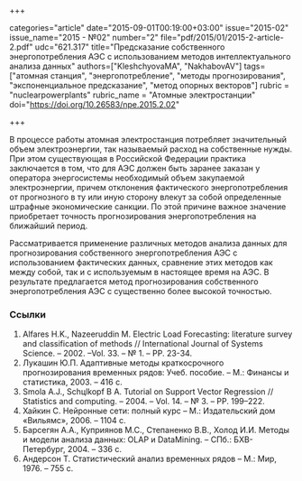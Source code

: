 +++

categories="article"
date="2015-09-01T00:19:00+03:00"
issue="2015-02"
issue_name="2015 - №02"
number="2"
file="pdf/2015/01/2015-2-article-2.pdf"
udc="621.317"
title="Предсказание собственного энергопотребления АЭС с использованием методов интеллектуального анализа данных"
authors=["KleshchyovaMA", "NakhabovAV"]
tags=["атомная станция", "энергопотребление", "методы прогнозирования", "экспоненциальное предсказание", "метод опорных векторов"]
rubric = "nuclearpowerplants"
rubric_name = "Aтомные электростанции"
doi="https://doi.org/10.26583/npe.2015.2.02"

+++

В процессе работы атомная электростанция потребляет значительный объем электроэнергии, так называемый расход на собственные нужды. При этом существующая в Российской Федерации практика заключается в том, что для АЭС должен быть заранее заказан у оператора энергосистемы необходимый объем закупаемой электроэнергии, причем отклонения фактического энергопотребления от прогнозного в ту или иную сторону влекут за собой определенные штрафные экономические санкции. По этой причине важное значение приобретает точность прогнозирования энергопотребления на ближайший период.

Рассматривается применение различных методов анализа данных для прогнозирования собственного энергопотребления АЭС с использованием фактических данных, сравнение этих методов как между собой, так и с используемым в настоящее время на АЭС. В результате предлагается метод прогнозирования собственного энергопотребления АЭС с существенно более высокой точностью.

### Ссылки

1. Alfares H.K., Nazeeruddin M. Electric Load Forecasting: literature survey and classification оf methods // International Journal of Systems Science. – 2002. –Vol. 33. – № 1. – PP. 23-34.
2. Лукашин Ю.П. Адаптивные методы краткосрочного прогнозирования временных рядов: Учеб. пособие. – М.: Финансы и статистика, 2003. – 416 с.
3. Smola A.J., Schцlkopf B A. Tutorial on Support Vector Regression // Statistics and computing. – 2004. – Vol. 14. – № 3. – PP. 199–222.
4. Хайкин С. Нейронные сети: полный курс – М.: Издательский дом «Вильямс», 2006. – 1104 с.
5. Барсегян А.А., Куприянов М.С., Степаненко В.В., Холод И.И. Методы и модели анализа данных: OLAP и DataMining. – СПб.: БХВ-Петербург, 2004. – 336 с.
6. Андерсон Т. Статистический анализ временных рядов – М.: Мир, 1976. – 755 с.